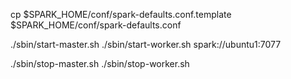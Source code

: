 cp $SPARK_HOME/conf/spark-defaults.conf.template $SPARK_HOME/conf/spark-defaults.conf

./sbin/start-master.sh
./sbin/start-worker.sh spark://ubuntu1:7077

./sbin/stop-master.sh
./sbin/stop-worker.sh